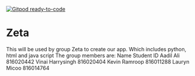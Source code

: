 [![Gitpod ready-to-code](https://img.shields.io/badge/Gitpod-ready--to--code-blue?logo=gitpod)](https://gitpod.io/#https://github.com/Aadil-speck/Zeta)

# Zeta
This will be used by group Zeta to create our app.
Which includes python, html and java script 
The group members are:
Name                Student ID
Aadil Ali           816020442
Vinai Harrysingh    816020404
Kevin Ramroop       816011288
Lauryn Micoo        816014764
